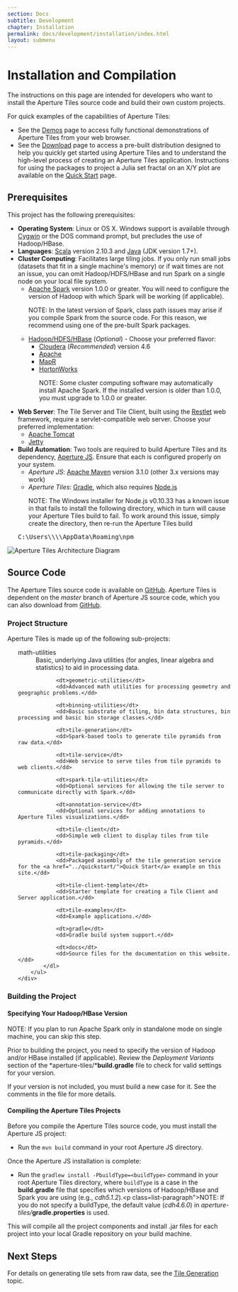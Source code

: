 ```yaml
---
section: Docs
subtitle: Development
chapter: Installation
permalink: docs/development/installation/index.html
layout: submenu
---
```


Installation and Compilation
============================

The instructions on this page are intended for developers who want to install the Aperture Tiles source code and build their own custom projects.

For quick examples of the capabilities of Aperture Tiles:

- See the [Demos](../../../demos/) page to access fully functional demonstrations of Aperture Tiles from your web browser.
- See the [Download](../../../download) page to access a pre-built distribution designed to help you quickly get started using Aperture Tiles and to understand the high-level process of creating an Aperture Tiles application. Instructions for using the packages to project a Julia set fractal on an X/Y plot are available on the [Quick Start](../quickstart) page. 

## <a name="prerequisites"></a> Prerequisites ##

This project has the following prerequisites:

- **Operating System**: Linux or OS X. Windows support is available through [Cygwin](https://cygwin.com/) or the DOS command prompt, but precludes the use of Hadoop/HBase.
- **Languages**: [Scala](http://www.scala-lang.org/) version 2.10.3 and [Java](http://www.java.com/) (JDK version 1.7+).
- **Cluster Computing**: Facilitates large tiling jobs. If you only run small jobs (datasets that fit in a single machine's memory) or if wait times are not an issue, you can omit Hadoop/HDFS/HBase and run Spark on a single node on your local file system.
	-   [Apache Spark](http://spark.incubator.apache.org/) version 1.0.0 or greater. You will need to configure the version of Hadoop with which Spark will be working (if applicable). <p class="list-paragraph">NOTE: In the latest version of Spark, class path issues may arise if you compile Spark from the source code. For this reason, we recommend using one of the pre-built Spark packages.</p>
	-   [Hadoop/HDFS/HBase](http://hadoop.apache.org/) (*Optional*) - Choose your preferred flavor:
		- [Cloudera](http://www.cloudera.com/content/cloudera/en/products/cdh.html) (*Recommended*) version 4.6 
		- [Apache](http://hadoop.apache.org/docs/r1.2.1/index.html)
		- [MapR](http://www.mapr.com/products/apache-hadoop)
		- [HortonWorks](http://hortonworks.com/)<p class="list-paragraph">NOTE: Some cluster computing software may automatically install Apache Spark. If the installed version is older than 1.0.0, you must upgrade to 1.0.0 or greater.</p>
-  **Web Server**: The Tile Server and Tile Client, built using the [Restlet](http://restlet.org/) web framework, require a servlet-compatible web server. Choose your preferred implementation:
	- [Apache Tomcat](http://tomcat.apache.org/)
	- [Jetty](http://www.eclipse.org/jetty/)
-   **Build Automation**: Two tools are required to build Aperture Tiles and its dependency, [Aperture JS](http://aperturejs.com). Ensure that each is configured properly on your system. 
	- *Aperture JS*: [Apache Maven](http://maven.apache.org/) version 3.1.0 (other 3.x versions may work)
	- *Aperture Tiles*: [Gradle](http://www.gradle.org/), which also requires [Node.js](http://nodejs.org/)<p class="list-paragraph">NOTE: The Windows installer for Node.js v0.10.33 has a known issue in that fails to install the following directory, which in turn will cause your Aperture Tiles build to fail. To work around this issue, simply create the directory, then re-run the Aperture Tiles build</p>
	<pre>C:\Users\\\<UserName>\AppData\Roaming\npm</pre>

<img src="../../../img/architecture.png" class="screenshot" alt="Aperture Tiles Architecture Diagram"/>

## <a name="source-code"></a> Source Code ##

The Aperture Tiles source code is available on [GitHub](https://github.com/oculusinfo/aperture-tiles/tree/master). Aperture Tiles is dependent on the *master* branch of Aperture JS source code, which you can also download from [GitHub](https://github.com/oculusinfo/aperturejs/tree/master).

### <a name="project-structure"></a> Project Structure ###

Aperture Tiles is made up of the following sub-projects:

<div class="details props">
	<div class="innerProps">
		<ul class="methodDetail" id="MethodDetail">
			<dl class="detailList params">
				<dt>math-utilities</dt>
				<dd>Basic, underlying Java utilities (for angles, linear algebra and statistics) to aid in processing data.</dd>
				
				<dt>geometric-utilities</dt>
				<dd>Advanced math utilities for processing geometry and geographic problems.</dd>
				
				<dt>binning-utilities</dt>
				<dd>Basic substrate of tiling, bin data structures, bin processing and basic bin storage classes.</dd>
				
				<dt>tile-generation</dt>
				<dd>Spark-based tools to generate tile pyramids from raw data.</dd>
				
				<dt>tile-service</dt>
				<dd>Web service to serve tiles from tile pyramids to web clients.</dd>
				
				<dt>spark-tile-utilities</dt>
				<dd>Optional services for allowing the tile server to communicate directly with Spark.</dd>
				
				<dt>annotation-service</dt>
				<dd>Optional services for adding annotations to Aperture Tiles visualizations.</dd>
				
				<dt>tile-client</dt>
				<dd>Simple web client to display tiles from tile pyramids.</dd>
				
				<dt>tile-packaging</dt>
				<dd>Packaged assembly of the tile generation service for the <a href="../quickstart/">Quick Start</a> example on this site.</dd>
				
				<dt>tile-client-template</dt>
				<dd>Starter template for creating a Tile Client and Server application.</dd>
				
				<dt>tile-examples</dt>
				<dd>Example applications.</dd>
				
				<dt>gradle</dt>
				<dd>Gradle build system support.</dd>
				
				<dt>docs</dt>
				<dd>Source files for the documentation on this website.</dd>
			</dl>
		</ul>
	</div>
</div>
 
### <a name="building-project"></a> Building the Project ###

#### <a name="hbase-version"></a> Specifying Your Hadoop/HBase Version ####

NOTE: If you plan to run Apache Spark only in standalone mode on single machine, you can skip this step.

Prior to building the project, you need to specify the version of Hadoop and/or HBase installed (if applicable). Review the *Deployment Variants* section of the *aperture-tiles/***build.gradle** file to check for valid settings for your version.

If your version is not included, you must build a new case for it. See the comments in the file for more details.

#### <a name="compiling"></a> Compiling the Aperture Tiles Projects ####

Before you compile the Aperture Tiles source code, you must install the Aperture JS project:

- Run the `mvn build` command in your root Aperture JS directory.

Once the Aperture JS installation is complete:

- Run the `gradlew install -PbuildType=<buildType>` command in your root Aperture Tiles directory, where `buildType` is a case in the **build.gradle** file that specifies which versions of Hadoop/HBase and Spark you are using (e.g., *cdh5.1.2*).<p class=list-paragraph">NOTE: If you do not specify a buildType, the default value (<em>cdh4.6.0</em>) in <em>aperture-tiles/</em><strong>gradle.properties</strong> is used.</p>

This will compile all the project components and install .jar files for each project into your local Gradle repository on your build machine.

## <a name="next-steps"></a> Next Steps ##

For details on generating tile sets from raw data, see the [Tile Generation](../generation) topic.
